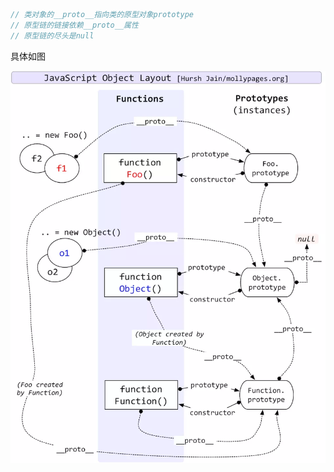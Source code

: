 ```javascript
// 类对象的__proto__指向类的原型对象prototype
// 原型链的链接依赖__proto__属性
// 原型链的尽头是null
```

具体如图

<img src='./images/原型链.png' />